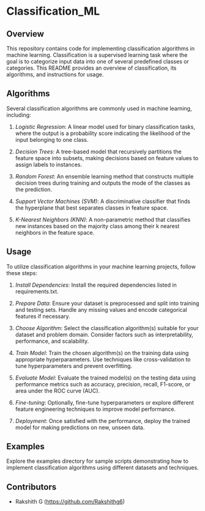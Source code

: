 # Classification_ML

## Overview
This repository contains code for implementing classification algorithms in machine learning. Classification is a supervised learning task where the goal is to categorize input data into one of several predefined classes or categories. This README provides an overview of classification, its algorithms, and instructions for usage.

## Algorithms
Several classification algorithms are commonly used in machine learning, including:

1. *Logistic Regression*: A linear model used for binary classification tasks, where the output is a probability score indicating the likelihood of the input belonging to one class.

2. *Decision Trees*: A tree-based model that recursively partitions the feature space into subsets, making decisions based on feature values to assign labels to instances.

3. *Random Forest*: An ensemble learning method that constructs multiple decision trees during training and outputs the mode of the classes as the prediction.

4. *Support Vector Machines (SVM)*: A discriminative classifier that finds the hyperplane that best separates classes in feature space.

5. *K-Nearest Neighbors (KNN)*: A non-parametric method that classifies new instances based on the majority class among their k nearest neighbors in the feature space.
   

## Usage
To utilize classification algorithms in your machine learning projects, follow these steps:

1. *Install Dependencies*: Install the required dependencies listed in requirements.txt.

2. *Prepare Data*: Ensure your dataset is preprocessed and split into training and testing sets. Handle any missing values and encode categorical features if necessary.

3. *Choose Algorithm*: Select the classification algorithm(s) suitable for your dataset and problem domain. Consider factors such as interpretability, performance, and scalability.

4. *Train Model*: Train the chosen algorithm(s) on the training data using appropriate hyperparameters. Use techniques like cross-validation to tune hyperparameters and prevent overfitting.

5. *Evaluate Model*: Evaluate the trained model(s) on the testing data using performance metrics such as accuracy, precision, recall, F1-score, or area under the ROC curve (AUC).

6. *Fine-tuning*: Optionally, fine-tune hyperparameters or explore different feature engineering techniques to improve model performance.

7. *Deployment*: Once satisfied with the performance, deploy the trained model for making predictions on new, unseen data.

## Examples
Explore the examples directory for sample scripts demonstrating how to implement classification algorithms using different datasets and techniques.

## Contributors
- Rakshith G (https://github.com/Rakshithg6)
